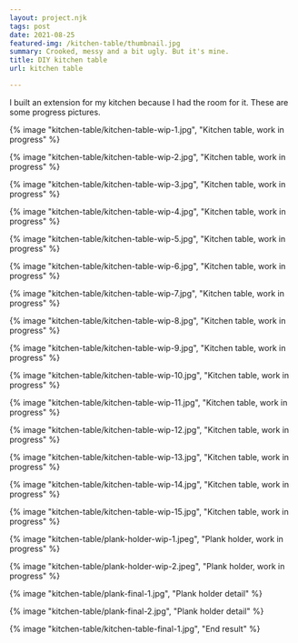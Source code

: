 ```yaml
---
layout: project.njk
tags: post
date: 2021-08-25
featured-img: /kitchen-table/thumbnail.jpg
summary: Crooked, messy and a bit ugly. But it's mine.
title: DIY kitchen table
url: kitchen table

---
```


I built an extension for my kitchen because I had the room for it. These are some progress pictures.

{% image "kitchen-table/kitchen-table-wip-1.jpg", "Kitchen table, work in progress" %}

{% image "kitchen-table/kitchen-table-wip-2.jpg", "Kitchen table, work in progress" %}

{% image "kitchen-table/kitchen-table-wip-3.jpg", "Kitchen table, work in progress" %}

{% image "kitchen-table/kitchen-table-wip-4.jpg", "Kitchen table, work in progress" %}

{% image "kitchen-table/kitchen-table-wip-5.jpg", "Kitchen table, work in progress" %}

{% image "kitchen-table/kitchen-table-wip-6.jpg", "Kitchen table, work in progress" %}

{% image "kitchen-table/kitchen-table-wip-7.jpg", "Kitchen table, work in progress" %}

{% image "kitchen-table/kitchen-table-wip-8.jpg", "Kitchen table, work in progress" %}

{% image "kitchen-table/kitchen-table-wip-9.jpg", "Kitchen table, work in progress" %}

{% image "kitchen-table/kitchen-table-wip-10.jpg", "Kitchen table, work in progress" %}

{% image "kitchen-table/kitchen-table-wip-11.jpg", "Kitchen table, work in progress" %}

{% image "kitchen-table/kitchen-table-wip-12.jpg", "Kitchen table, work in progress" %}

{% image "kitchen-table/kitchen-table-wip-13.jpg", "Kitchen table, work in progress" %}

{% image "kitchen-table/kitchen-table-wip-14.jpg", "Kitchen table, work in progress" %}

{% image "kitchen-table/kitchen-table-wip-15.jpg", "Kitchen table, work in progress" %}

{% image "kitchen-table/plank-holder-wip-1.jpeg", "Plank holder, work in progress" %}

{% image "kitchen-table/plank-holder-wip-2.jpeg", "Plank holder, work in progress" %}

{% image "kitchen-table/plank-final-1.jpg", "Plank holder detail" %}

{% image "kitchen-table/plank-final-2.jpg", "Plank holder detail" %}

{% image "kitchen-table/kitchen-table-final-1.jpg", "End result" %}


